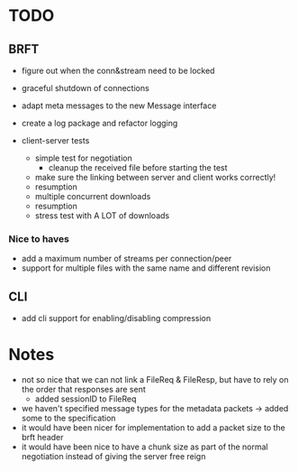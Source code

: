 # TODO

## BRFT
- figure out when the conn&stream need to be locked
- graceful shutdown of connections
- adapt meta messages to the new Message interface
- create a log package and refactor logging 

- client-server tests
    - simple test for negotiation
        - cleanup the received file before starting the test
    - make sure the linking between server and client works correctly!
    - resumption
    - multiple concurrent downloads
    - resumption
    - stress test with A LOT of downloads

### Nice to haves
- add a maximum number of streams per connection/peer
- support for multiple files with the same name and different revision

## CLI
- add cli support for enabling/disabling compression

# Notes
- not so nice that we can not link a FileReq & FileResp, but have to rely on the order that responses are sent
    - added sessionID to FileReq
- we haven't specified message types for the metadata packets -> added some to the specification
- it would have been nicer for implementation to add a packet size to the brft header
- it would have been nice to have a chunk size as part of the normal negotiation instead of giving the server free reign
